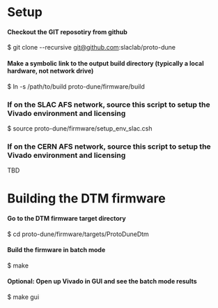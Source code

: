 # Setup 

#### Checkout the GIT reposotiry from github 
$ git clone --recursive git@github.com:slaclab/proto-dune

#### Make a symbolic link to the output build directory (typically a local hardware, not network drive)
$ ln -s /path/to/build proto-dune/firmware/build

### If on the SLAC AFS network, source this script to setup the Vivado environment and licensing  
$ source proto-dune/firmware/setup_env_slac.csh

### If on the CERN AFS network, source this script to setup the Vivado environment and licensing  
TBD 

# Building the DTM firmware

#### Go to the DTM firmware target directory
$ cd proto-dune/firmware/targets/ProtoDuneDtm

#### Build the firmware in batch mode
$ make

#### Optional: Open up Vivado in GUI and see the batch mode results
$ make gui
